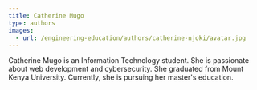 ```yaml
---
title: Catherine Mugo
type: authors
images:
  - url: /engineering-education/authors/catherine-njoki/avatar.jpg 
---
```

Catherine Mugo is an Information Technology student. She is passionate about web development and cybersecurity. She graduated from Mount Kenya University. Currently, she is pursuing her master's education.

